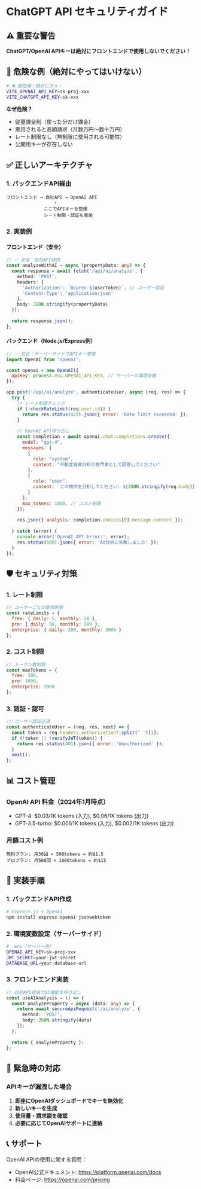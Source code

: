 # ChatGPT API セキュリティガイド

## ⚠️ 重要な警告

**ChatGPT/OpenAI APIキーは絶対にフロントエンドで使用しないでください！**

## 🔴 危険な例（絶対にやってはいけない）

```bash
# ❌ 超危険！絶対にダメ！
VITE_OPENAI_API_KEY=sk-proj-xxx
VITE_CHATGPT_API_KEY=sk-xxx
```

**なぜ危険？**
- 従量課金制（使った分だけ課金）
- 悪用されると高額請求（月数万円〜数十万円）
- レート制限なし（無制限に使用される可能性）
- 公開用キーが存在しない

## ✅ 正しいアーキテクチャ

### 1. バックエンドAPI経由

```
フロントエンド → 自社API → OpenAI API
                  ↑
              ここでAPIキーを管理
              レート制限・認証も実装
```

### 2. 実装例

#### フロントエンド（安全）
```typescript
// ✅ 安全：自社API経由
const analyzeWithAI = async (propertyData: any) => {
  const response = await fetch('/api/ai/analyze', {
    method: 'POST',
    headers: {
      'Authorization': `Bearer ${userToken}`, // ユーザー認証
      'Content-Type': 'application/json'
    },
    body: JSON.stringify(propertyData)
  });
  
  return response.json();
};
```

#### バックエンド（Node.js/Express例）
```javascript
// ✅ 安全：サーバーサイドでAPIキー管理
import OpenAI from 'openai';

const openai = new OpenAI({
  apiKey: process.env.OPENAI_API_KEY, // サーバーの環境変数
});

app.post('/api/ai/analyze', authenticateUser, async (req, res) => {
  try {
    // レート制限チェック
    if (!checkRateLimit(req.user.id)) {
      return res.status(429).json({ error: 'Rate limit exceeded' });
    }
    
    // OpenAI API呼び出し
    const completion = await openai.chat.completions.create({
      model: "gpt-4",
      messages: [
        {
          role: "system",
          content: "不動産投資分析の専門家として回答してください"
        },
        {
          role: "user",
          content: `この物件を分析してください: ${JSON.stringify(req.body)}`
        }
      ],
      max_tokens: 1000, // コスト制限
    });
    
    res.json({ analysis: completion.choices[0].message.content });
    
  } catch (error) {
    console.error('OpenAI API Error:', error);
    res.status(500).json({ error: 'AI分析に失敗しました' });
  }
});
```

## 🛡️ セキュリティ対策

### 1. レート制限
```javascript
// ユーザーごとの使用制限
const rateLimits = {
  free: { daily: 5, monthly: 50 },
  pro: { daily: 50, monthly: 500 },
  enterprise: { daily: 200, monthly: 2000 }
};
```

### 2. コスト制限
```javascript
// トークン数制限
const maxTokens = {
  free: 500,
  pro: 1000,
  enterprise: 2000
};
```

### 3. 認証・認可
```javascript
// ユーザー認証必須
const authenticateUser = (req, res, next) => {
  const token = req.headers.authorization?.split(' ')[1];
  if (!token || !verifyJWT(token)) {
    return res.status(401).json({ error: 'Unauthorized' });
  }
  next();
};
```

## 📊 コスト管理

### OpenAI API 料金（2024年1月時点）
- GPT-4: $0.03/1K tokens (入力), $0.06/1K tokens (出力)
- GPT-3.5-turbo: $0.001/1K tokens (入力), $0.002/1K tokens (出力)

### 月額コスト例
```
無料プラン: 月50回 × 500tokens = 約$1.5
プロプラン: 月500回 × 1000tokens = 約$15
```

## 🔧 実装手順

### 1. バックエンドAPI作成
```bash
# Express.js + OpenAI
npm install express openai jsonwebtoken
```

### 2. 環境変数設定（サーバーサイド）
```bash
# .env（サーバー用）
OPENAI_API_KEY=sk-proj-xxx
JWT_SECRET=your-jwt-secret
DATABASE_URL=your-database-url
```

### 3. フロントエンド実装
```typescript
// 自社API経由でAI機能を呼び出し
const useAIAnalysis = () => {
  const analyzeProperty = async (data: any) => {
    return await secureApiRequest('/ai/analyze', {
      method: 'POST',
      body: JSON.stringify(data)
    });
  };
  
  return { analyzeProperty };
};
```

## 🚨 緊急時の対応

### APIキーが漏洩した場合
1. **即座にOpenAIダッシュボードでキーを無効化**
2. **新しいキーを生成**
3. **使用量・請求額を確認**
4. **必要に応じてOpenAIサポートに連絡**

## 📞 サポート

OpenAI APIの使用に関する質問：
- OpenAI公式ドキュメント: https://platform.openai.com/docs
- 料金ページ: https://openai.com/pricing